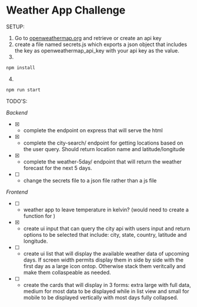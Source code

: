 # Weather App Challenge

SETUP:
1. Go to [openweathermap.org](openweathermap.org) and retrieve or create an api key
2. create a file named secrets.js which exports a json object that includes the key as openweathermap_api_key with your api key as the value.
3. 
```bash
npm install
```
4. 
```bash
npm run start
```


TODO'S:

*Backend*
- [x] - complete the endpoint on express that will serve the html
- [x] - complete the city-search/ endpoint for getting locations based on the user query. Should return location name and latitude/longitude
- [x] - complete the weather-5day/ endpoint that will return the weather forecast for the next 5 days.
- [ ] - change the secrets file to a json file rather than a js file

*Frontend*
- [  ] - weather app to leave temperature in kelvin? (would need to create a function for )
- [x] - create ui input that can query the city api with users input and return options to be selected that include: city, state, country, latitude and longitude.
- [  ] - create ui list that will display the available weather data of upcoming days. If screen width permits display them in side by side with the first day as a large icon ontop. Otherwise stack them veritcally and make them collaspeable as needed.
- [  ] - create the cards that will display in 3 forms: extra large with full data, medium for most data to be displayed while in list view and small for mobile to be displayed vertically with most days fully collapsed. 
